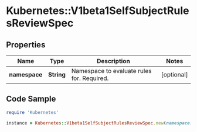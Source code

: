# Kubernetes::V1beta1SelfSubjectRulesReviewSpec

## Properties

Name | Type | Description | Notes
------------ | ------------- | ------------- | -------------
**namespace** | **String** | Namespace to evaluate rules for. Required. | [optional] 

## Code Sample

```ruby
require 'Kubernetes'

instance = Kubernetes::V1beta1SelfSubjectRulesReviewSpec.new(namespace: null)
```



